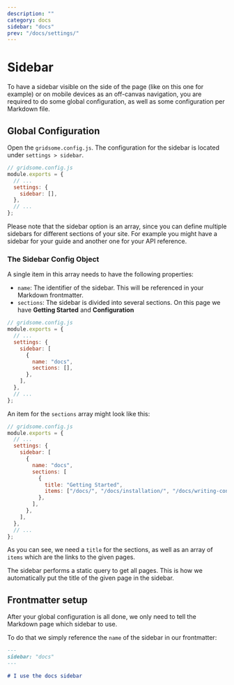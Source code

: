 ```yaml
---
description: ""
category: docs
sidebar: "docs"
prev: "/docs/settings/"
---
```


# Sidebar

To have a sidebar visible on the side of the page (like on this one for example) or on mobile devices as an off-canvas navigation, you are required to do some global configuration, as well as some configuration per Markdown file.

## Global Configuration

Open the `gridsome.config.js`. The configuration for the sidebar is located under `settings > sidebar`.

```js
// gridsome.config.js
module.exports = {
  // ...
  settings: {
    sidebar: [],
  },
  // ...
};
```

Please note that the sidebar option is an array, since you can define multiple sidebars for different sections of your site. For example you might have a sidebar for your guide and another one for your API reference.

### The Sidebar Config Object

A single item in this array needs to have the following properties:

- `name`: The identifier of the sidebar. This will be referenced in your Markdown frontmatter.
- `sections`: The sidebar is divided into several sections. On this page we have **Getting Started** and **Configuration**

```js
// gridsome.config.js
module.exports = {
  // ...
  settings: {
    sidebar: [
      {
        name: "docs",
        sections: [],
      },
    ],
  },
  // ...
};
```

An item for the `sections` array might look like this:

```js
// gridsome.config.js
module.exports = {
  // ...
  settings: {
    sidebar: [
      {
        name: "docs",
        sections: [
          {
            title: "Getting Started",
            items: ["/docs/", "/docs/installation/", "/docs/writing-content/"],
          },
        ],
      },
    ],
  },
  // ...
};
```

As you can see, we need a `title` for the sections, as well as an array of `items` which are the links to the given pages.

The sidebar performs a static query to get all pages. This is how we automatically put the title of the given page in the sidebar.

## Frontmatter setup

After your global configuration is all done, we only need to tell the Markdown page which sidebar to use.

To do that we simply reference the `name` of the sidebar in our frontmatter:

```md
---
sidebar: "docs"
---

# I use the docs sidebar
```
